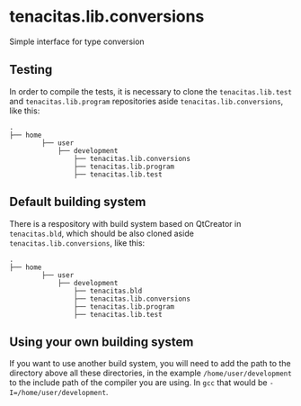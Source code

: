 # tenacitas.lib.conversions
Simple interface for type conversion

## Testing
In order to compile the tests, it is necessary to clone the `tenacitas.lib.test` and `tenacitas.lib.program` repositories aside `tenacitas.lib.conversions`, like this:

    .
    ├── home
            ├── user
                ├── development
                    ├── tenacitas.lib.conversions
                    ├── tenacitas.lib.program
                    ├── tenacitas.lib.test

## Default building system

There is a respository with build system based on QtCreator in `tenacitas.bld`, which should be also cloned aside `tenacitas.lib.conversions`, like this:

    .
    ├── home
            ├── user
                ├── development
                    ├── tenacitas.bld            
                    ├── tenacitas.lib.conversions
                    ├── tenacitas.lib.program
                    ├── tenacitas.lib.test


## Using your own building system

If you want to use another build system, you will need to add the path to the directory above all these directories, in the example `/home/user/development` to the include path of the compiler you are using. 
In `gcc` that would be `-I=/home/user/development`.

